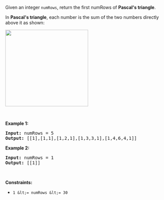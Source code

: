Given an integer `` numRows ``, return the first numRows of __Pascal's triangle__.

In __Pascal's triangle__, each number is the sum of the two numbers directly above it as shown:

<img alt="" src="https://upload.wikimedia.org/wikipedia/commons/0/0d/PascalTriangleAnimated2.gif" style="height:240px; width:260px"/>

&nbsp;

__Example 1:__

<pre><strong>Input:</strong> numRows = 5
<strong>Output:</strong> [[1],[1,1],[1,2,1],[1,3,3,1],[1,4,6,4,1]]
</pre>

__Example 2:__

<pre><strong>Input:</strong> numRows = 1
<strong>Output:</strong> [[1]]
</pre>

&nbsp;

__Constraints:__

*   `` 1 &lt;= numRows &lt;= 30 ``